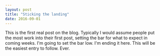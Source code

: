 ```yaml
---
layout: post
title: "Sticking the landing"
date: 2016-09-01
---
```


This is the first real post on the blog. Typically I would assume people put the most work into their first post, setting the bar for what to expect in coming weeks. I'm going to set the bar low. I'm ending it here. This will be the easiest entry to follow. Ever.
